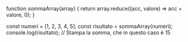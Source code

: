 function sommaArray(array) {
  return array.reduce((acc, valore) => acc + valore, 0);
}

const numeri = [1, 2, 3, 4, 5];
const risultato = sommaArray(numeri);
console.log(risultato); // Stampa la somma, che in questo caso è 15

